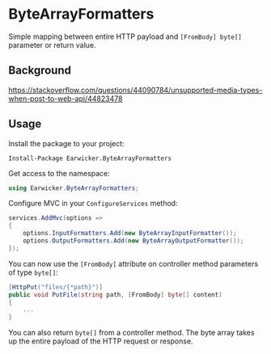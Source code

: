 # ByteArrayFormatters
Simple mapping between entire HTTP payload and `[FromBody] byte[]` parameter or return value.

## Background

https://stackoverflow.com/questions/44090784/unsupported-media-types-when-post-to-web-api/44823478

## Usage

Install the package to your project:

    Install-Package Earwicker.ByteArrayFormatters

Get access to the namespace:

```csharp
using Earwicker.ByteArrayFormatters;
```

Configure MVC in your `ConfigureServices` method:

```csharp
services.AddMvc(options =>
{
    options.InputFormatters.Add(new ByteArrayInputFormatter());
    options.OutputFormatters.Add(new ByteArrayOutputFormatter());
});
```

You can now use the `[FromBody]` attribute on controller method parameters of type `byte[]`:

```csharp
[HttpPut("files/{*path}")]
public void PutFile(string path, [FromBody] byte[] content)
{
    ...
}
```

You can also return `byte[]` from a controller method. The byte array takes up the entire payload of the HTTP request or response.
